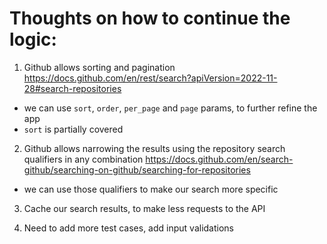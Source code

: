 # Thoughts on how to continue the logic:
1. Github allows sorting and pagination https://docs.github.com/en/rest/search?apiVersion=2022-11-28#search-repositories
- we can use `sort`, `order`, `per_page` and `page` params, to further refine the app
- `sort` is partially covered

2. Github allows narrowing the results using the repository search qualifiers in any combination https://docs.github.com/en/search-github/searching-on-github/searching-for-repositories
- we can use those qualifiers to make our search more specific

3. Cache our search results, to make less requests to the API

4. Need to add more test cases, add input validations